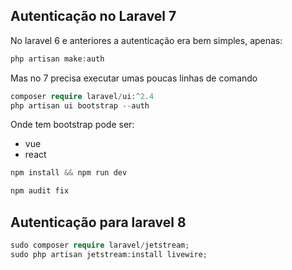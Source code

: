 ## Autenticação no Laravel 7

No laravel 6 e anteriores a autenticação era bem simples, apenas:
```php
php artisan make:auth
```
Mas no 7 precisa executar umas poucas linhas de comando
```php
composer require laravel/ui:^2.4
php artisan ui bootstrap --auth
```
Onde tem bootstrap pode ser:

- vue
- react
```php
npm install && npm run dev

npm audit fix
```
## Autenticação para laravel 8
```php
sudo composer require laravel/jetstream;
sudo php artisan jetstream:install livewire;
```


